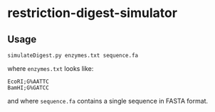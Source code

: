 # restriction-digest-simulator

## Usage
```
simulateDigest.py enzymes.txt sequence.fa
```
where `enzymes.txt` looks like:
```
EcoRI;G%AATTC
BamHI;G%GATCC
```
and where `sequence.fa` contains a single sequence in FASTA format.
